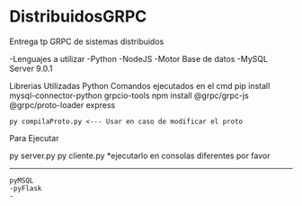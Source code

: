 # DistribuidosGRPC
Entrega tp GRPC de sistemas distribuidos

-Lenguajes a utilizar
    -Python
    -NodeJS
-Motor Base de datos
    -MySQL Server 9.0.1
    
Librerias Utilizadas
Python
Comandos ejecutados en el cmd
    pip install mysql-connector-python grpcio-tools
    npm install @grpc/grpc-js @grpc/proto-loader express


    py compilaProto.py <--- Usar en caso de modificar el proto


Para Ejecutar

py server.py
py cliente.py 
*ejecutarlo en consolas diferentes por favor
*****
    pyMSQL
    -pyFlask
    -